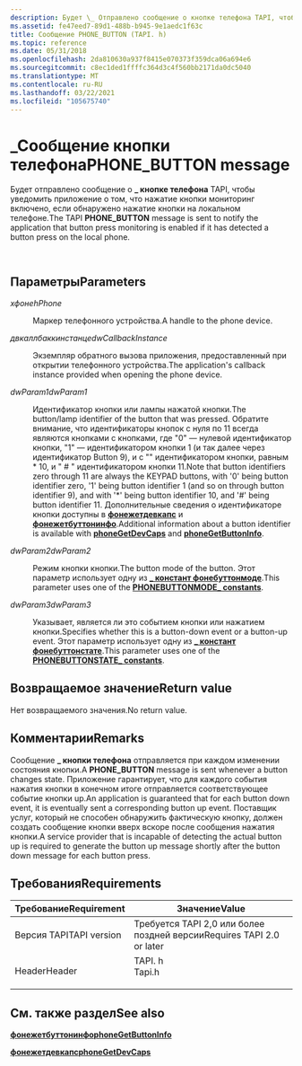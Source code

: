 ```yaml
---
description: Будет \_ Отправлено сообщение о кнопке телефона TAPI, чтобы уведомить приложение о том, что нажатие кнопки мониторинг включено, если обнаружено нажатие кнопки на локальном телефоне.
ms.assetid: fe47eed7-89d1-488b-b945-9e1aedc1f63c
title: Сообщение PHONE_BUTTON (TAPI. h)
ms.topic: reference
ms.date: 05/31/2018
ms.openlocfilehash: 2da810630a937f8415e070373f359dca06a694e6
ms.sourcegitcommit: c8ec1ded1ffffc364d3c4f560bb2171da0dc5040
ms.translationtype: MT
ms.contentlocale: ru-RU
ms.lasthandoff: 03/22/2021
ms.locfileid: "105675740"
---
```

# <a name="phone_button-message"></a><span data-ttu-id="d476d-103">\_Сообщение кнопки телефона</span><span class="sxs-lookup"><span data-stu-id="d476d-103">PHONE\_BUTTON message</span></span>

<span data-ttu-id="d476d-104">Будет отправлено сообщение о **\_ кнопке телефона** TAPI, чтобы уведомить приложение о том, что нажатие кнопки мониторинг включено, если обнаружено нажатие кнопки на локальном телефоне.</span><span class="sxs-lookup"><span data-stu-id="d476d-104">The TAPI **PHONE\_BUTTON** message is sent to notify the application that button press monitoring is enabled if it has detected a button press on the local phone.</span></span>


```C++
            
```



## <a name="parameters"></a><span data-ttu-id="d476d-105">Параметры</span><span class="sxs-lookup"><span data-stu-id="d476d-105">Parameters</span></span>

<dl> <dt>

<span data-ttu-id="d476d-106">*хфоне*</span><span class="sxs-lookup"><span data-stu-id="d476d-106">*hPhone*</span></span> 
</dt> <dd>

<span data-ttu-id="d476d-107">Маркер телефонного устройства.</span><span class="sxs-lookup"><span data-stu-id="d476d-107">A handle to the phone device.</span></span>

</dd> <dt>

<span data-ttu-id="d476d-108">*двкаллбаккинстанце*</span><span class="sxs-lookup"><span data-stu-id="d476d-108">*dwCallbackInstance*</span></span> 
</dt> <dd>

<span data-ttu-id="d476d-109">Экземпляр обратного вызова приложения, предоставленный при открытии телефонного устройства.</span><span class="sxs-lookup"><span data-stu-id="d476d-109">The application's callback instance provided when opening the phone device.</span></span>

</dd> <dt>

<span data-ttu-id="d476d-110">*dwParam1*</span><span class="sxs-lookup"><span data-stu-id="d476d-110">*dwParam1*</span></span> 
</dt> <dd>

<span data-ttu-id="d476d-111">Идентификатор кнопки или лампы нажатой кнопки.</span><span class="sxs-lookup"><span data-stu-id="d476d-111">The button/lamp identifier of the button that was pressed.</span></span> <span data-ttu-id="d476d-112">Обратите внимание, что идентификаторы кнопок с нуля по 11 всегда являются кнопками с кнопками, где "0" — нулевой идентификатор кнопки, "1" — идентификатором кнопки 1 (и так далее через идентификатор Button 9), и с "" идентификатором кнопки, равным \* 10, и " \# " идентификатором кнопки 11.</span><span class="sxs-lookup"><span data-stu-id="d476d-112">Note that button identifiers zero through 11 are always the KEYPAD buttons, with '0' being button identifier zero, '1' being button identifier 1 (and so on through button identifier 9), and with '\*' being button identifier 10, and '\#' being button identifier 11.</span></span> <span data-ttu-id="d476d-113">Дополнительные сведения о идентификаторе кнопки доступны в [**фонежетдевкапс**](/windows/desktop/api/Tapi/nf-tapi-phonegetdevcaps) и [**фонежетбуттонинфо**](/windows/desktop/api/Tapi/nf-tapi-phonegetbuttoninfo).</span><span class="sxs-lookup"><span data-stu-id="d476d-113">Additional information about a button identifier is available with [**phoneGetDevCaps**](/windows/desktop/api/Tapi/nf-tapi-phonegetdevcaps) and [**phoneGetButtonInfo**](/windows/desktop/api/Tapi/nf-tapi-phonegetbuttoninfo).</span></span>

</dd> <dt>

<span data-ttu-id="d476d-114">*dwParam2*</span><span class="sxs-lookup"><span data-stu-id="d476d-114">*dwParam2*</span></span> 
</dt> <dd>

<span data-ttu-id="d476d-115">Режим кнопки кнопки.</span><span class="sxs-lookup"><span data-stu-id="d476d-115">The button mode of the button.</span></span> <span data-ttu-id="d476d-116">Этот параметр использует одну из [**\_ констант фонебуттонмоде**](phonebuttonmode--constants.md).</span><span class="sxs-lookup"><span data-stu-id="d476d-116">This parameter uses one of the [**PHONEBUTTONMODE\_ constants**](phonebuttonmode--constants.md).</span></span>

</dd> <dt>

<span data-ttu-id="d476d-117">*dwParam3*</span><span class="sxs-lookup"><span data-stu-id="d476d-117">*dwParam3*</span></span> 
</dt> <dd>

<span data-ttu-id="d476d-118">Указывает, является ли это событием кнопки или нажатием кнопки.</span><span class="sxs-lookup"><span data-stu-id="d476d-118">Specifies whether this is a button-down event or a button-up event.</span></span> <span data-ttu-id="d476d-119">Этот параметр использует одну из [**\_ констант фонебуттонстате**](phonebuttonstate--constants.md).</span><span class="sxs-lookup"><span data-stu-id="d476d-119">This parameter uses one of the [**PHONEBUTTONSTATE\_ constants**](phonebuttonstate--constants.md).</span></span>

</dd> </dl>

## <a name="return-value"></a><span data-ttu-id="d476d-120">Возвращаемое значение</span><span class="sxs-lookup"><span data-stu-id="d476d-120">Return value</span></span>

<span data-ttu-id="d476d-121">Нет возвращаемого значения.</span><span class="sxs-lookup"><span data-stu-id="d476d-121">No return value.</span></span>

## <a name="remarks"></a><span data-ttu-id="d476d-122">Комментарии</span><span class="sxs-lookup"><span data-stu-id="d476d-122">Remarks</span></span>

<span data-ttu-id="d476d-123">Сообщение **\_ кнопки телефона** отправляется при каждом изменении состояния кнопки.</span><span class="sxs-lookup"><span data-stu-id="d476d-123">A **PHONE\_BUTTON** message is sent whenever a button changes state.</span></span> <span data-ttu-id="d476d-124">Приложение гарантирует, что для каждого события нажатия кнопки в конечном итоге отправляется соответствующее событие кнопки up.</span><span class="sxs-lookup"><span data-stu-id="d476d-124">An application is guaranteed that for each button down event, it is eventually sent a corresponding button up event.</span></span> <span data-ttu-id="d476d-125">Поставщик услуг, который не способен обнаружить фактическую кнопку, должен создать сообщение кнопки вверх вскоре после сообщения нажатия кнопки.</span><span class="sxs-lookup"><span data-stu-id="d476d-125">A service provider that is incapable of detecting the actual button up is required to generate the button up message shortly after the button down message for each button press.</span></span>

## <a name="requirements"></a><span data-ttu-id="d476d-126">Требования</span><span class="sxs-lookup"><span data-stu-id="d476d-126">Requirements</span></span>



| <span data-ttu-id="d476d-127">Требование</span><span class="sxs-lookup"><span data-stu-id="d476d-127">Requirement</span></span> | <span data-ttu-id="d476d-128">Значение</span><span class="sxs-lookup"><span data-stu-id="d476d-128">Value</span></span> |
|-------------------------|-----------------------------------------------------------------------------------|
| <span data-ttu-id="d476d-129">Версия TAPI</span><span class="sxs-lookup"><span data-stu-id="d476d-129">TAPI version</span></span><br/> | <span data-ttu-id="d476d-130">Требуется TAPI 2,0 или более поздней версии</span><span class="sxs-lookup"><span data-stu-id="d476d-130">Requires TAPI 2.0 or later</span></span><br/>                                             |
| <span data-ttu-id="d476d-131">Header</span><span class="sxs-lookup"><span data-stu-id="d476d-131">Header</span></span><br/>       | <dl> <span data-ttu-id="d476d-132"><dt>TAPI. h</dt></span><span class="sxs-lookup"><span data-stu-id="d476d-132"><dt>Tapi.h</dt></span></span> </dl> |



## <a name="see-also"></a><span data-ttu-id="d476d-133">См. также раздел</span><span class="sxs-lookup"><span data-stu-id="d476d-133">See also</span></span>

<dl> <dt>

[<span data-ttu-id="d476d-134">**фонежетбуттонинфо**</span><span class="sxs-lookup"><span data-stu-id="d476d-134">**phoneGetButtonInfo**</span></span>](/windows/desktop/api/Tapi/nf-tapi-phonegetbuttoninfo)
</dt> <dt>

[<span data-ttu-id="d476d-135">**фонежетдевкапс**</span><span class="sxs-lookup"><span data-stu-id="d476d-135">**phoneGetDevCaps**</span></span>](/windows/desktop/api/Tapi/nf-tapi-phonegetdevcaps)
</dt> </dl>

 

 




